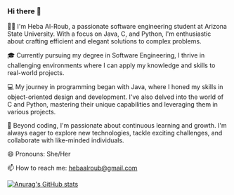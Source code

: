 ### Hi there 👋

👩‍💻 I'm Heba Al-Roub, a passionate software engineering student at Arizona State University. With a focus on Java, C, and Python, I'm enthusiastic about crafting efficient and elegant solutions to complex problems.

🎓 Currently pursuing my degree in Software Engineering, I thrive in challenging environments where I can apply my knowledge and skills to real-world projects.

💻 My journey in programming began with Java, where I honed my skills in object-oriented design and development. I've also delved into the world of C and Python, mastering their unique capabilities and leveraging them in various projects.

🌟 Beyond coding, I'm passionate about continuous learning and growth. I'm always eager to explore new technologies, tackle exciting challenges, and collaborate with like-minded individuals.

😄 Pronouns: She/Her

📫 How to reach me: hebaalroub@gmail.com

[![Anurag's GitHub stats](https://github-readme-stats.vercel.app/api?username=HebaAl-Roub)](https://github.com/anuraghazra/github-readme-stats)
